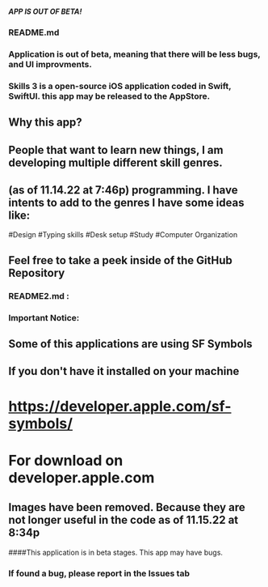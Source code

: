 
##### APP IS OUT OF BETA!


### README.md
### Application is out of beta, meaning that there will be less bugs, and UI improvments.

### Skills 3 is a open-source iOS application coded in Swift, SwiftUI. this app may be released to the AppStore.


## Why this app?
## People that want to learn new things, I am developing multiple different skill genres.
## (as of 11.14.22 at 7:46p) programming.  I have intents to add to the genres I have some ideas like:
#Design
#Typing skills
#Desk setup
#Study
#Computer Organization


## Feel free to take a peek inside of the GitHub Repository

### README2.md :

### Important Notice:

## Some of this applications are using SF Symbols

## If you don't have it installed on your machine
# https://developer.apple.com/sf-symbols/
# For download on developer.apple.com


## Images have been removed. Because they are not longer useful in the code as of 11.15.22 at 8:34p

####This application is in beta stages. This app may have bugs.
### If found a bug, please report in the Issues tab

